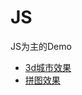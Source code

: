 # JS
JS为主的Demo
* [3d城市效果](https://qianfengg.github.io/JS/city3d/index)
* [拼图效果](https://qianfengg.github.io/JS/picturepuzzle/index)
